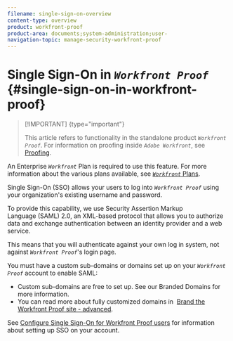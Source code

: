 ```yaml
---
filename: single-sign-on-overview
content-type: overview
product: workfront-proof
product-area: documents;system-administration;user-
navigation-topic: manage-security-workfront-proof
---
```




# Single Sign-On in *`Workfront Proof`* {#single-sign-on-in-workfront-proof}



>[!IMPORTANT] {type="important"}
>
>This article refers to functionality in the standalone product *`Workfront Proof`*. For information on proofing inside *`Adobe Workfront`*, see [Proofing](_proofing.md).


An Enterprise *`Workfront`* Plan is required to use this feature. For more information about the various plans available, see [ *`Workfront`* Plans](https://www.workfront.com/plans).


Single Sign-On (SSO) allows your users to log into *`Workfront Proof`* using your organization's existing username and password.


To provide this capability, we use Security Assertion Markup Language&nbsp;(SAML) 2.0, an XML-based protocol that allows you to authorize data and exchange authentication between an identity provider and a web service.


This means that you will authenticate against your own log in system, not against *`Workfront Proof`*'s login page.


You must have a custom sub-domains or domains set up on your *`Workfront Proof`* account to enable SAML:



* Custom sub-domains are free to set up. See our Branded Domains&nbsp;for more information.
* You can read more about fully customized domains in&nbsp; [Brand the Workfront Proof site - advanced](brand-wp-site-advanced.md).


See [Configure Single Sign-On for Workfront Proof users](configure-sso-for-wp-users.md)&nbsp;for information about setting up SSO on your account.
